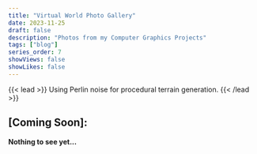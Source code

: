 ```yaml
---
title: "Virtual World Photo Gallery"
date: 2023-11-25
draft: false
description: "Photos from my Computer Graphics Projects"
tags: ["blog"]
series_order: 7
showViews: false
showLikes: false
---
```


{{< lead >}}
Using Perlin noise for procedural terrain generation.
{{< /lead >}}

## [Coming Soon]: 

**Nothing to see yet...**


